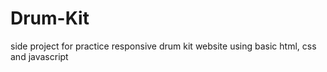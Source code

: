 # Drum-Kit
side project for practice
responsive drum kit website using basic html, css and javascript
